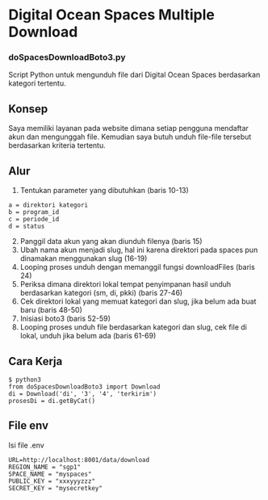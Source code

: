 # Digital Ocean Spaces Multiple Download
### doSpacesDownloadBoto3.py
Script Python untuk mengunduh file dari Digital Ocean Spaces berdasarkan kategori tertentu.

## Konsep
Saya memiliki layanan pada website dimana setiap pengguna mendaftar akun dan mengunggah file. Kemudian saya butuh unduh file-file tersebut berdasarkan kriteria tertentu.

## Alur
1. Tentukan parameter yang dibutuhkan (baris 10-13)
```
a = direktori kategori
b = program_id
c = periode_id
d = status
```
2. Panggil data akun yang akan diunduh filenya (baris 15)
3. Ubah nama akun menjadi slug, hal ini karena direktori pada spaces pun dinamakan menggunakan slug (16-19)
4. Looping proses unduh dengan memanggil fungsi downloadFiles (baris 24)
5. Periksa dimana direktori lokal tempat penyimpanan hasil unduh berdasarkan kategori (sm, di, pkki) (baris 27-46)
6. Cek direktori lokal yang memuat kategori dan slug, jika belum ada buat baru (baris 48-50)
7. Inisiasi boto3 (baris 52-59)
8. Looping proses unduh file berdasarkan kategori dan slug, cek file di lokal, unduh jika belum ada (baris 61-69)

## Cara Kerja
```
$ python3
from doSpacesDownloadBoto3 import Download
di = Download('di', '3', '4', 'terkirim')
prosesDi = di.getByCat()
```
## File env
Isi file .env
```
URL=http://localhost:8001/data/download
REGION_NAME = "sgp1"
SPACE_NAME = "myspaces"
PUBLIC_KEY = "xxxyyyzzz"
SECRET_KEY = "mysecretkey"
```